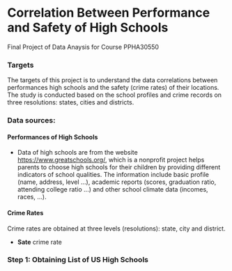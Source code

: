 # Correlation Between Performance and Safety of High Schools
Final Project of Data Anaysis for Course PPHA30550

### Targets

The targets of this project is to understand the data correlations between performances high schools and the safety (crime rates) of their locations. The study is conducted based on the school profiles and crime records on three resolutions: states, cities and districts.

### Data sources:

#### Performances of High Schools

* Data of high schools are from the website https://www.greatschools.org/, which is a nonprofit project helps parents to choose high schools for their children by providing different indicators of school qualities. The information include basic profile (name, address, level ...), academic reports (scores, graduation ratio, attending college ratio ...) and other school climate data (incomes, races, ...).

#### Crime Rates

Crime rates are obtained at three levels (resolutions): state, city and district.

* **Sate** crime rate

### Step 1: Obtaining List of US High Schools

